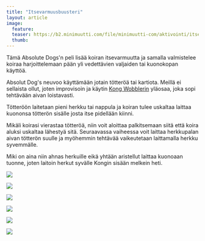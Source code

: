 ```yaml
---
title: "Itsevarmuusbuusteri"
layout: article
image:
  feature:
  teaser: https://b2.minimuutti.com/file/minimuutti-com/aktivointi/itsevarmuusbuusteri/DS33929-245px.jpg
  thumb:
---
```


Tämä Absolute Dogs'n peli lisää koiran itsevarmuutta ja samalla valmistelee koiraa harjoittelemaan pään yli vedettävien valjaiden tai kuonokopan käyttöä.

Absolut Dog's neuvoo käyttämään jotain tötteröä tai kartiota. Meillä ei sellaista ollut, joten improvisoin ja käytin [Kong Wobblerin](/aktivointilelut/kong-wobbler/) yläosaa, joka sopi tehtävään aivan loistavasti.

Tötteröön laitetaan pieni herkku tai nappula ja koiran tulee uskaltaa laittaa kuononsa tötterön sisälle josta itse pidellään kiinni.

Mikäli koirasi vierastaa tötteröä, niin voit aloittaa palkitsemaan siitä että koira aluksi uskaltaa lähestyä sitä. Seuraavassa vaiheessa voit laittaa herkkupalan aivan tötterön suulle ja myöhemmin tehtävää vaikeutetaan laittamalla herkku syvemmälle.

Miki on aina niin ahnas herkuille eikä yhtään aristellut laittaa kuonoaan tuonne, joten laitoin herkut syvälle Kongin sisään melkein heti.

![](https://b2.minimuutti.com/file/minimuutti-com/aktivointi/itsevarmuusbuusteri/DS33934-800px.jpg)

![](https://b2.minimuutti.com/file/minimuutti-com/aktivointi/itsevarmuusbuusteri/DS33936-800px.jpg)

![](https://b2.minimuutti.com/file/minimuutti-com/aktivointi/itsevarmuusbuusteri/DS33937-800px.jpg)

![](https://b2.minimuutti.com/file/minimuutti-com/aktivointi/itsevarmuusbuusteri/DS33967-800px.jpg)

![](https://b2.minimuutti.com/file/minimuutti-com/aktivointi/itsevarmuusbuusteri/DS33929-800px.jpg)

![](https://b2.minimuutti.com/file/minimuutti-com/aktivointi/itsevarmuusbuusteri/DS33930-800px.jpg)
